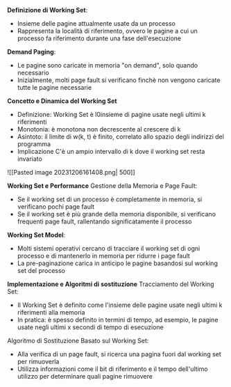 **Definizione di Working Set**:
- Insieme delle pagine attualmente usate da un processo
- Rappresenta la località di riferimento, ovvero le pagine a cui un processo fa riferimento durante una fase dell'esecuzione

**Demand Paging**:
- Le pagine sono caricate in memoria "on demand", solo quando necessario
- Inizialmente, molti page fault si verificano finchè non vengono caricate tutte le pagine necessarie

**Concetto e Dinamica del Working Set**

- Definizione: Working Set è l0insieme di pagine usate negli ultimi k riferimenti
- Monotonia: è monotona non decrescente al crescere di k
- Asintoto: il limite di w(k, t) è finito, correlato allo spazio degli indirizzi del programma
- Implicazione C'è un ampio intervallo di k dove il working set resta invariato

![[Pasted image 20231206161408.png| 500]]

**Working Set e Performance**
Gestione della Memoria e Page Fault:
- Se il working set di un processo è completamente in memoria, si verificano pochi page fault
- Se il working set è più grande della memoria disponibile, si verificano frequenti page fault, rallentando significatamente il processo

**Working Set Model**:
- Molti sistemi operativi cercano di tracciare il working set di ogni processo e di mantenerlo in memoria per ridurre i page fault
- La pre-paginazione carica in anticipo le pagine basandosi sul working set del processo

**Implementazione e Algoritmi di sostituzione**
Tracciamento del Working Set:
- Il Working Set è definito come l'insieme delle pagine usate negli ultimi k riferimenti alla memoria
- In pratica: è spesso definito in termini di tempo, ad esempio, le pagine usate negli ultimi x secondi di tempo di esecuzione

Algoritmo di Sostituzione Basato sul Working Set:
- Alla verifica di un page fault, si ricerca una pagina fuori dal working set per rimuoverla
- Utilizza informazioni come il bit di riferimento e il tempo dell'ultimo utilizzo per determinare quali pagine rimuovere


